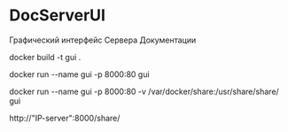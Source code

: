# DocServerUI
Графический интерфейс Сервера Документации

docker build -t gui .

docker run --name gui -p 8000:80 gui

docker run --name gui -p 8000:80 -v /var/docker/share:/usr/share/share/ gui



http://"IP-server":8000/share/


